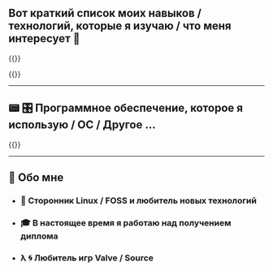 ## Вот краткий список моих навыков / технологий, которые я изучаю / что меня интересует 🚀

{{<skill>}}

{{<skill2>}}

---

## 📟 🎛️ Программное обеспечение, которое я использую / ОС / Другое ...

{{<techs>}}

---

## 📌 Обо мне
- ### 🐧 Сторонник Linux / FOSS и любитель новых технологий
- ### 🎓 В настоящее время я работаю над получением диплома
- ### λ 🌀 Любитель игр Valve / Source

